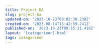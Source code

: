 ```yaml
---
title: Project BA
slug: project-ba
updated-on: '2023-10-23T09:02:30.238Z'
created-on: '2023-08-14T13:42:59.241Z'
published-on: '2023-10-23T09:15:21.416Z'
layout: '[categorieen].html'
tags: categorieen
---
```



